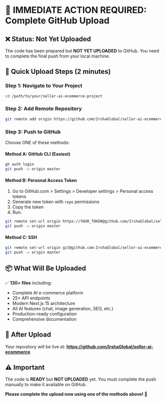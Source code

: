 # 🚀 IMMEDIATE ACTION REQUIRED: Complete GitHub Upload

## ❌ **Status: Not Yet Uploaded**

The code has been prepared but **NOT YET UPLOADED** to GitHub. You need to complete the final push from your local machine.

## 🎯 **Quick Upload Steps (2 minutes)**

### **Step 1: Navigate to Your Project**
```bash
cd /path/to/your/sellor-ai-ecommerce-project
```

### **Step 2: Add Remote Repository**
```bash
git remote add origin https://github.com/IrshaGlobal/sellor-ai-ecommerce.git
```

### **Step 3: Push to GitHub**
Choose ONE of these methods:

#### **Method A: GitHub CLI (Easiest)**
```bash
gh auth login
git push -u origin master
```

#### **Method B: Personal Access Token**
1. Go to GitHub.com > Settings > Developer settings > Personal access tokens
2. Generate new token with `repo` permissions
3. Copy the token
4. Run:
```bash
git remote set-url origin https://YOUR_TOKEN@github.com/IrshaGlobal/sellor-ai-ecommerce.git
git push -u origin master
```

#### **Method C: SSH**
```bash
git remote set-url origin git@github.com:IrshaGlobal/sellor-ai-ecommerce.git
git push -u origin master
```

## 📦 **What Will Be Uploaded**

✅ **130+ files** including:
- Complete AI e-commerce platform
- 25+ API endpoints
- Modern Next.js 15 architecture
- All AI features (chat, image generation, SEO, etc.)
- Production-ready configuration
- Comprehensive documentation

## 🎉 **After Upload**

Your repository will be live at:
**https://github.com/IrshaGlobal/sellor-ai-ecommerce**

## ⚠️ **Important**

The code is **READY** but **NOT UPLOADED** yet. You must complete the push manually to make it available on GitHub.

**Please complete the upload now using one of the methods above! 🚀**